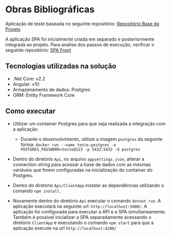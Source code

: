 # Obras Bibliográficas

Aplicação de teste baseada no seguinte repositório:
    [Repositório Base do Projeto](https://github.com/guideti/obras-bibliograficas/blob/master/TESTE_DOTNET.md)

A aplicação SPA foi inicialmente criada em separado e posteriormente integrada ao projeto. Para analise dos passos de execução, verificar o seguinte repositório:
    [SPA Front](https://github.com/rooxalot-dev/obras-bibliograficas-front)

## Tecnologias utilizadas na solução
* .Net Core: v2.2
* Angular: v10
* Armazenamento de dados: Postgres
* ORM: Entity Framework Core

## Como executar
* Utilizar um container Postgres para que seja realizada a integração com a aplicação:
    - Durante o desenvolvimento, utilizei a imagem `postgres` da seguinte forma: `docker run --name teste-postgres -e POSTGRES_PASSWORD=teste@123 -p 5432:5432 -d postgres` 

* Dentro do diretório `Api`, no arquivo `appsettings.json`, alterar a connection string para acessar a base de dados com as mesmas variáveis que forem configuradas na inicialização do container do Postgres.

* Dentro do diretório `Api/ClientApp` instalar as dependências utilizando o comando `npm install`.

* Novamente dentro do diretório `Api` executar o comando `dotnet run`. A aplicação executará na seguinte url: `http://localhost:5000/`. A aplicação foi configurada para executar a API e a SPA simultaneamente. Também é possível inicializar a SPA separadamente acessando o diretório `ClientApp` e executando o comando `npm start` para que a aplicação execute na url `http://localhost:4200/`
